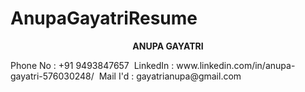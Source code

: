 # AnupaGayatriResume
<p align="center">
  <b>ANUPA GAYATRI</b><br>
</p>
<p align="center">
  <p>Phone No : +91 9493847657&nbsp;&nbsp;LinkedIn : www.linkedin.com/in/anupa-gayatri-576030248/&nbsp;&nbsp;Mail I'd : gayatrianupa@gmail.com</p>
</p>

